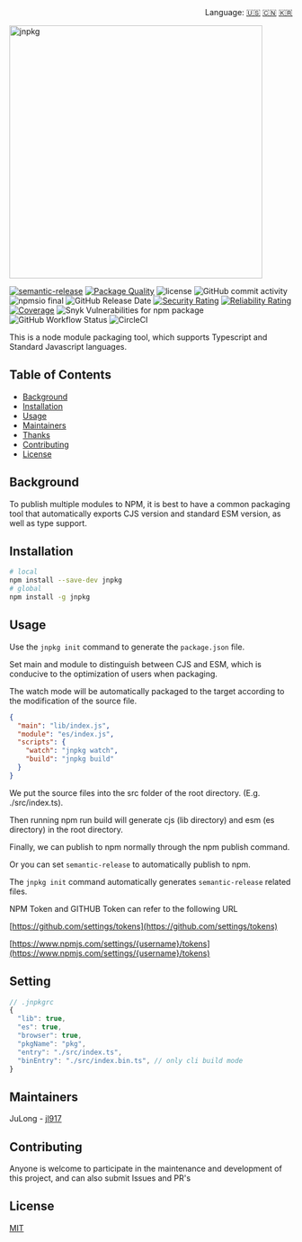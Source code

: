 
<div align="right">
  Language:
  <a title="English" href="./README.md">🇺🇸</a>
  <a title="Chinese" href="./README.zh-CN.md">🇨🇳</a>
  <a title="Korean" href="./README.ko-KR.md">🇰🇷</a>
</div>

<p aligin="center">
  <img src="https://raw.githubusercontent.com/jl917/jnpkg/master/JNPKG.png" alt="jnpkg" width="450"/>
</p>

[![semantic-release](https://img.shields.io/badge/semantic-release-e10079.svg?logo=semantic-release)](https://github.com/semantic-release/semantic-release)
[![Package Quality](https://packagequality.com/shield/jnpkg.svg)](https://packagequality.com/#?package=jnpkg)
![license](https://img.shields.io/npm/l/jnpkg)
![GitHub commit activity](https://img.shields.io/github/commit-activity/m/jl917/jnpkg)
![npmsio final](https://img.shields.io/npms-io/final-score/jnpkg)
![GitHub Release Date](https://img.shields.io/github/release-date/jl917/jnpkg)
[![Security Rating](https://sonarcloud.io/api/project_badges/measure?project=jl917_jnpkg&metric=security_rating)](https://sonarcloud.io/summary/new_code?id=jl917_jnpkg)
[![Reliability Rating](https://sonarcloud.io/api/project_badges/measure?project=jl917_jnpkg&metric=reliability_rating)](https://sonarcloud.io/summary/new_code?id=jl917_jnpkg)
[![Coverage](https://sonarcloud.io/api/project_badges/measure?project=jl917_jnpkg&metric=coverage)](https://sonarcloud.io/summary/new_code?id=jl917_jnpkg)
![Snyk Vulnerabilities for npm package](https://img.shields.io/snyk/vulnerabilities/npm/jnpkg)
![GitHub Workflow Status](https://img.shields.io/github/workflow/status/jl917/jnpkg/Release?label=GitHub%20Action%20build)
![CircleCI](https://img.shields.io/circleci/build/gh/jl917/jnpkg?label=Circleci%20build)

This is a node module packaging tool, which supports Typescript and Standard Javascript languages.



## Table of Contents

- [Background](#background)
- [Installation](#installation)
- [Usage](#usage)
- [Maintainers](#maintainers)
- [Thanks](#thanks)
- [Contributing](#contributing)
- [License](#license)



## Background

To publish multiple modules to NPM, it is best to have a common packaging tool that automatically exports CJS version and standard ESM version, as well as type support.



## Installation

```sh
# local
npm install --save-dev jnpkg
# global
npm install -g jnpkg
```



## Usage

Use the `jnpkg init` command to generate the `package.json` file.

Set main and module to distinguish between CJS and ESM, which is conducive to the optimization of users when packaging.

The watch mode will be automatically packaged to the target according to the modification of the source file.

```json
{
  "main": "lib/index.js",
  "module": "es/index.js",
  "scripts": {
    "watch": "jnpkg watch",
    "build": "jnpkg build"
  }
}
```

We put the source files into the src folder of the root directory. (E.g. ./src/index.ts).

Then running npm run build will generate cjs (lib directory) and esm (es directory) in the root directory.

Finally, we can publish to npm normally through the npm publish command.

Or you can set `semantic-release` to automatically publish to npm.

The `jnpkg init` command automatically generates `semantic-release` related files.

NPM Token and GITHUB Token can refer to the following URL

[https://github.com/settings/tokens](https://github.com/settings/tokens)

[https://www.npmjs.com/settings/{username}/tokens](https://www.npmjs.com/settings/{username}/tokens)



## Setting
```js
// .jnpkgrc
{
  "lib": true, 
  "es": true,
  "browser": true,
  "pkgName": "pkg",
  "entry": "./src/index.ts",
  "binEntry": "./src/index.bin.ts", // only cli build mode
}
```



## Maintainers

JuLong - [jl917](https://github.com/jl917)



## Contributing

Anyone is welcome to participate in the maintenance and development of this project, and can also submit Issues and PR's



## License

[MIT](https://github.com/jl917/jnpkg/blob/master/LICENSE)
